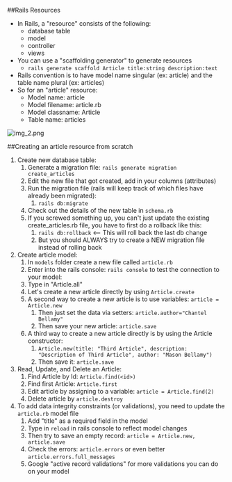 ##Rails Resources

- In Rails, a "resource" consists of the following:
    - database table
    - model
    - controller
    - views
- You can use a "scaffolding generator" to generate resources
    - `rails generate scaffold Article title:string description:text`
- Rails convention is to have model name singular (ex: article) and the table name plural (ex: articles)
- So for an "article" resource:
  - Model name: article
  - Model filename: article.rb
  - Model classname: Article
  - Table name: articles


![img_2.png](img_2.png)


##Creating an article resource from scratch
1. Create new database table:
   1. Generate a migration file:  `rails generate migration create_articles`
   2. Edit the new file that got created, add in your columns (attributes)
   3. Run the migration file (rails will keep track of which files have already been migrated):
      1. `rails db:migrate`
   4. Check out the details of the new table in `schema.rb`
   5. If you screwed something up, you can't just update the existing create_articles.rb file, you have to first
      do a rollback like this:
      1. `rails db:rollback`  <-- This will roll back the last db change
      2. But you should ALWAYS try to create a NEW migration file instead of rolling back
2. Create article model:
   1. In `models` folder create a new file called `article.rb`
   2. Enter into the rails console:  `rails console` to test the connection to your model:
   3. Type in "Article.all"
   4. Let's create a new article directly by using `Article.create`
   5. A second way to create a new article is to use variables: `article = Article.new`
      1. Then just set the data via setters:  `article.author="Chantel Bellamy"`
      2. Then save your new article:  `article.save`
   6. A third way to create a new article directly is by using the Article constructor:
      1. `Article.new(title: "Third Article", description: "Description of Third Article", author: "Mason Bellamy")`
      2. Then save it: `article.save`
3. Read, Update, and Delete an Article:
   1. Find Article by Id:  `Article.find(<id>)`
   2. Find first Article:  `Article.first`
   3. Edit article by assigning to a variable:  `article = Article.find(2)`
   4. Delete article by `article.destroy`
4. To add data integrity constraints (or validations), you need to update the `article.rb` model file
   1. Add "title" as a required field in the model
   2. Type in `reload` in rails console to reflect model changes
   3. Then try to save an empty record:  `article = Article.new, article.save`
   4. Check the errors:  `article.errors` or even better `article.errors.full_messages`
   5. Google "active record validations" for more validations you can do on your model
